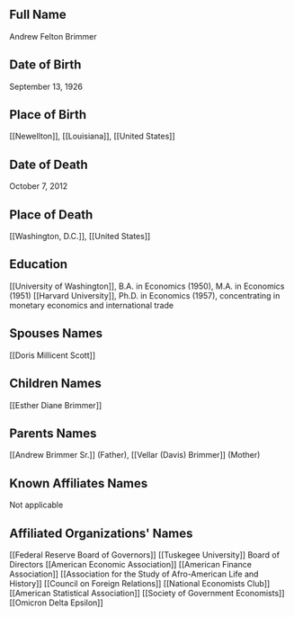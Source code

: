 ## Full Name
Andrew Felton Brimmer

## Date of Birth
September 13, 1926

## Place of Birth
[[Newellton]], [[Louisiana]], [[United States]]

## Date of Death
October 7, 2012

## Place of Death
[[Washington, D.C.]], [[United States]]

## Education
[[University of Washington]], B.A. in Economics (1950), M.A. in Economics (1951)
[[Harvard University]], Ph.D. in Economics (1957), concentrating in monetary economics and international trade

## Spouses Names
[[Doris Millicent Scott]]

## Children Names
[[Esther Diane Brimmer]]

## Parents Names
[[Andrew Brimmer Sr.]] (Father), [[Vellar (Davis) Brimmer]] (Mother)

## Known Affiliates Names
Not applicable

## Affiliated Organizations' Names
[[Federal Reserve Board of Governors]]
[[Tuskegee University]] Board of Directors
[[American Economic Association]]
[[American Finance Association]]
[[Association for the Study of Afro-American Life and History]]
[[Council on Foreign Relations]]
[[National Economists Club]]
[[American Statistical Association]]
[[Society of Government Economists]]
[[Omicron Delta Epsilon]]

